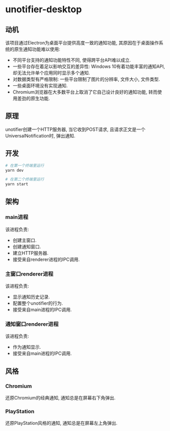 # unotifier-desktop

## 动机
该项目通过Electron为桌面平台提供高度一致的通知功能, 其原因在于桌面操作系统的原生通知功能难以使用:
- 不同平台支持的通知功能特性不同, 使得跨平台API难以成立.
- 一些平台存在着足以影响交互的差异性: Windows 10有着功能丰富的通知API, 却无法允许单个应用同时显示多个通知.
- 对数据类型有严格限制: 一些平台限制了图片的分辨率, 文件大小, 文件类型.
- 一些桌面环境没有实现通知.
- Chromium浏览器在大多数平台上取消了它自己设计良好的通知功能, 转而使用差劲的原生功能.

## 原理
unotifier创建一个HTTP服务器, 当它收到POST请求, 且请求正文是一个UniversalNotification时, 弹出通知.

## 开发

```sh
# 在第一个终端里运行
yarn dev

# 在第二个终端里运行
yarn start
```

## 架构
### main进程
该进程负责:
- 创建主窗口.
- 创建通知窗口.
- 建立HTTP服务器.
- 接受来自renderer进程的IPC调用.

### 主窗口renderer进程
该进程负责:
- 显示通知历史记录.
- 配置整个unotifier的行为.
- 接受来自main进程的IPC调用.

### 通知窗口renderer进程
该进程负责:
- 作为通知显示.
- 接受来自main进程的IPC调用.

## 风格
### Chromium
还原Chromium的经典通知, 通知总是在屏幕右下角弹出.

### PlayStation
还原PlayStation风格的通知, 通知总是在屏幕左上角弹出.

